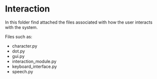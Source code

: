 # Interaction

In this folder find attached the files associated with how the user interacts with the system.

Files such as:
- character.py            
- dot.py                  
- gui.py                  
- interaction_module.py   
- keyboard_interface.py   
- speech.py

